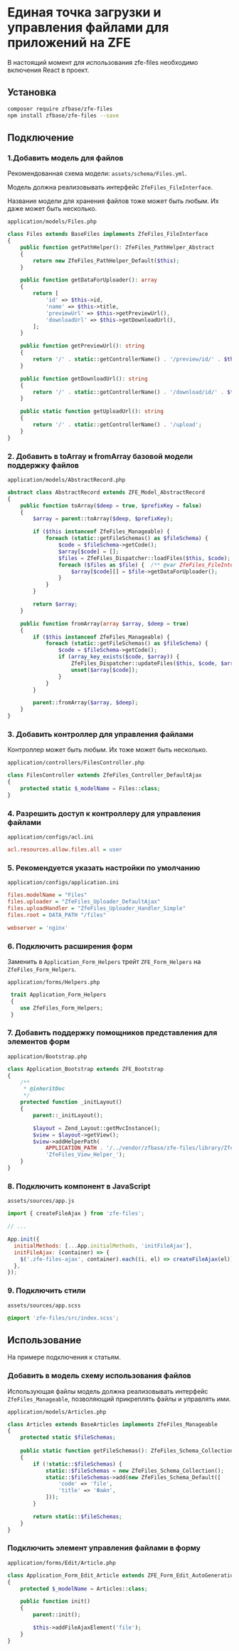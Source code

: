 # Единая точка загрузки и управления файлами для приложений на ZFE

В настоящий момент для использования zfe-files необходимо включения React в проект.


## Установка
```bash
composer require zfbase/zfe-files
npm install zfbase/zfe-files --save
```


## Подключение

### 1.Добавить модель для файлов
Рекомендованная схема модели: `assets/schema/Files.yml`.

Модель должна реализовывать интерфейс `ZfeFiles_FileInterface`.

Название модели для хранения файлов тоже может быть любым. Их даже может быть несколько.

`application/models/Files.php`
```php
class Files extends BaseFiles implements ZfeFiles_FileInterface
{
    public function getPathHelper(): ZfeFiles_PathHelper_Abstract
    {
        return new ZfeFiles_PathHelper_Default($this);
    }

    public function getDataForUploader(): array
    {
        return [
            'id' => $this->id,
            'name' => $this->title,
            'previewUrl' => $this->getPreviewUrl(),
            'downloadUrl' => $this->getDownloadUrl(),
        ];
    }

    public function getPreviewUrl(): string
    {
        return '/' . static::getControllerName() . '/preview/id/' . $this->id;
    }

    public function getDownloadUrl(): string
    {
        return '/' . static::getControllerName() . '/download/id/' . $this->id;
    }

    public static function getUploadUrl(): string
    {
        return '/' . static::getControllerName() . '/upload';
    }
}
```


### 2. Добавить в toArray и fromArray базовой модели поддержку файлов

`application/models/AbstractRecord.php`
```php
abstract class AbstractRecord extends ZFE_Model_AbstractRecord
{
    public function toArray($deep = true, $prefixKey = false)
    {
        $array = parent::toArray($deep, $prefixKey);

        if ($this instanceof ZfeFiles_Manageable) {
            foreach (static::getFileSchemas() as $fileSchema) {
                $code = $fileSchema->getCode();
                $array[$code] = [];
                $files = ZfeFiles_Dispatcher::loadFiles($this, $code);
                foreach ($files as $file) {  /** @var ZfeFiles_FileInterface $file */
                    $array[$code][] = $file->getDataForUploader();
                }
            }
        }

        return $array;
    }

    public function fromArray(array $array, $deep = true)
    {
        if ($this instanceof ZfeFiles_Manageable) {
            foreach (static::getFileSchemas() as $fileSchema) {
                $code = $fileSchema->getCode();
                if (array_key_exists($code, $array)) {
                    ZfeFiles_Dispatcher::updateFiles($this, $code, $array[$code]);
                    unset($array[$code]);
                }
            }
        }

        parent::fromArray($array, $deep);
    }
}
``` 


### 3. Добавить контроллер для управления файлами

Контроллер может быть любым. Их тоже может быть несколько.

`application/controllers/FilesController.php`
```php
class FilesController extends ZfeFiles_Controller_DefaultAjax
{
    protected static $_modelName = Files::class;
}
```


### 4. Разрешить доступ к контроллеру для управления файлами

`application/configs/acl.ini`
```ini
acl.resources.allow.files.all = user
```


### 5. Рекомендуется указать настройки по умолчанию

`application/configs/application.ini`
```ini
files.modelName = "Files"
files.uploader = "ZfeFiles_Uploader_DefaultAjax"
files.uploadHandler = "ZfeFiles_Uploader_Handler_Simple"
files.root = DATA_PATH "/files"

webserver = 'nginx'
```


### 6. Подключить расширения форм

Заменить в `Application_Form_Helpers` трейт `ZFE_Form_Helpers` на `ZfeFiles_Form_Helpers`.

`application/forms/Helpers.php`
```php
 trait Application_Form_Helpers
 {
    use ZfeFiles_Form_Helpers;
 }
```


### 7. Добавить поддержку помощников представления для элементов форм

`application/Bootstrap.php`
```php
class Application_Bootstrap extends ZFE_Bootstrap
{
    /**
     * @inheritDoc
     */
    protected function _initLayout()
    {
        parent::_initLayout();

        $layout = Zend_Layout::getMvcInstance();
        $view = $layout->getView();
        $view->addHelperPath(
            APPLICATION_PATH . '/../vendor/zfbase/zfe-files/library/ZfeFiles/View/Helper',
            'ZfeFiles_View_Helper_');
    }
}
```

### 8. Подключить компонент в JavaScript
`assets/sources/app.js`
```js
import { createFileAjax } from 'zfe-files';

// ...

App.init({
  initialMethods: [...App.initialMethods, 'initFileAjax'],
  initFileAjax: (container) => {
    $('.zfe-files-ajax', container).each((i, el) => createFileAjax(el));
  },
});
```

### 9. Подключить стили
`assets/sources/app.scss`
```scss
@import 'zfe-files/src/index.scss';
```

## Использование
На примере подключения к статьям.

### Добавить в модель схему использования файлов
Использующая файлы модель должна реализовывать интерфейс `ZfeFiles_Manageable`, позволяющий прикреплять файлы и управлять ими.

`application/models/Articles.php`
```php
class Articles extends BaseArticles implements ZfeFiles_Manageable
{
    protected static $fileSchemas;
    
    public static function getFileSchemas(): ZfeFiles_Schema_Collection
    {
        if (!static::$fileSchemas) {
            static::$fileSchemas = new ZfeFiles_Schema_Collection();
            static::$fileSchemas->add(new ZfeFiles_Schema_Default([
                'code' => 'file',
                'title' => 'Файл',
            ]));
        }

        return static::$fileSchemas;
    }
}
```

### Подключить элемент управления файлами в форму
`application/forms/Edit/Article.php`
```php
class Application_Form_Edit_Article extends ZFE_Form_Edit_AutoGeneration
{
    protected $_modelName = Articles::class;

    public function init()
    {
        parent::init();

        $this->addFileAjaxElement('file');
    }
}
```
